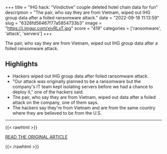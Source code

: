 +++
title = "IHG hack: \"Vindictive\" couple deleted hotel chain data for fun"
description = "The pair, who say they are from Vietnam, wiped out IHG group data after a foiled ransomware attack."
date = "2022-09-18 11:13:59"
slug = "6326fd56467f77a5854733b3"
image = "https://i.imgur.com/xivRLxT.jpg"
score = "419"
categories = ['ransomware', 'attack', 'servers']
+++

The pair, who say they are from Vietnam, wiped out IHG group data after a foiled ransomware attack.

## Highlights

- Hackers wiped out IHG group data after foiled ransomware attack.
- "Our attack was originally planned to be a ransomware but the company's IT team kept isolating servers before we had a chance to deploy it," one of the hackers said.
- The pair, who say they are from Vietnam, wiped out data after a foiled attack on the company, one of them says.
- The hackers say they're from Vietnam and are from the same country where they are believed to be from the U.S.

---

{{< rawhtml >}}
  <p class="article-category">
    <a target="_blank" href="https://www.bbc.com/news/technology-62937678">READ THE ORIGINAL ARTICLE</a>
  </p>
{{< /rawhtml >}}
